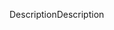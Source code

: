 <span data-ttu-id="19c1c-101">Description</span><span class="sxs-lookup"><span data-stu-id="19c1c-101">Description</span></span>
